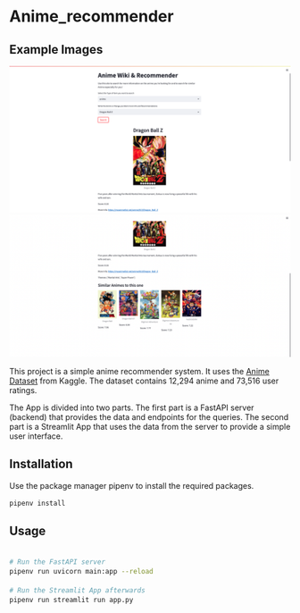 # Anime_recommender

## Example Images

![Example Image 1](example_image_1.png)
![Example Image 2](example_image_2.png)

This project is a simple anime recommender system. It uses the [Anime Dataset](https://www.kaggle.com/CooperUnion/anime-recommendations-database) from Kaggle. The dataset contains 12,294 anime and 73,516 user ratings.

The App is divided into two parts. The first part is a FastAPI server (backend) that provides the data and endpoints for the queries. The second part is a Streamlit App that uses the data from the server to provide a simple user interface.

## Installation

Use the package manager pipenv to install the required packages.

```bash
pipenv install
```

## Usage

```bash

# Run the FastAPI server
pipenv run uvicorn main:app --reload

# Run the Streamlit App afterwards
pipenv run streamlit run app.py
```